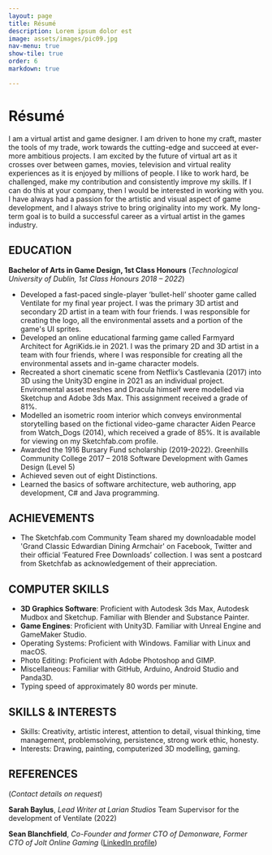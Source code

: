 ```yaml
---
layout: page
title: Résumé
description: Lorem ipsum dolor est
image: assets/images/pic09.jpg
nav-menu: true
show-tile: true
order: 6
markdown: true

---
```


# Résumé 

I am a virtual artist and game designer. I am driven to hone my craft, master the tools
of my trade, work towards the cutting-edge and succeed at ever-more ambitious projects. I am excited by the
future of virtual art as it crosses over between games, movies, television and virtual reality experiences as it
is enjoyed by millions of people. I like to work hard, be challenged, make my contribution and consistently
improve my skills. If I can do this at your company, then I would be interested in working with you. I have
always had a passion for the artistic and visual aspect of game development, and I always strive to bring
originality into my work. My long-term goal is to build a successful career as a virtual artist in the games
industry.

## EDUCATION

**Bachelor of Arts in Game Design, 1st Class Honours**
(*Technological University of Dublin, 1st Class Honours 2018 – 2022*)

- Developed a fast-paced single-player ‘bullet-hell’ shooter game called Ventilate for my final year
project. I was the primary 3D artist and secondary 2D artist in a team with four friends. I was
responsible for creating the logo, all the environmental assets and a portion of the game's UI sprites.
- Developed an online educational farming game called Farmyard Architect for AgriKids.ie in 2021. I
was the primary 2D and 3D artist in a team with four friends, where I was responsible for creating all
the environmental assets and in-game character models.
- Recreated a short cinematic scene from Netflix’s Castlevania (2017) into 3D using the Unity3D
engine in 2021 as an individual project. Enviromental asset meshes and Dracula himself were
modelled via Sketchup and Adobe 3ds Max. This assignment received a grade of 81%.
- Modelled an isometric room interior which conveys environmental storytelling based on the fictional
video-game character Aiden Pearce from Watch_Dogs (2014), which received a grade of 85%. It is
available for viewing on my Sketchfab.com profile.
- Awarded the 1916 Bursary Fund scholarship (2019-2022).
Greenhills Community College 2017 – 2018
Software Development with Games Design (Level 5)
- Achieved seven out of eight Distinctions.
- Learned the basics of software architecture, web authoring, app development, C# and Java
programming.

## ACHIEVEMENTS
- The Sketchfab.com Community Team shared my downloadable model 'Grand Classic Edwardian
Dining Armchair' on Facebook, Twitter and their official ‘Featured Free Downloads’ collection. I
was sent a postcard from Sketchfab as acknowledgement of their appreciation.

## COMPUTER SKILLS
- **3D Graphics Software**: Proficient with Autodesk 3ds Max, Autodesk Mudbox and Sketchup. Familiar with Blender and Substance Painter.
- **Game Engines**: Proficient with Unity3D. Familiar with Unreal Engine and GameMaker Studio.
- Operating Systems: Proficient with Windows. Familiar with Linux and macOS.
- Photo Editing: Proficient with Adobe Photoshop and GIMP.
- Miscellaneous: Familiar with GitHub, Arduino, Android Studio and Panda3D.
- Typing speed of approximately 80 words per minute.

## SKILLS & INTERESTS
- Skills: Creativity, artistic interest, attention to detail, visual thinking, time management, problemsolving, persistence, strong work ethic, honesty.
- Interests: Drawing, painting, computerized 3D modelling, gaming.

## REFERENCES
(*Contact details on request*)

**Sarah Baylus**, *Lead Writer at Larian Studios*
Team Supervisor for the development of Ventilate (2022)

**Sean Blanchfield**, *Co-Founder and former CTO of Demonware, Former CTO of Jolt Online Gaming*
([LinkedIn profile](https://linkedin.com/in/seanblanchfield))
